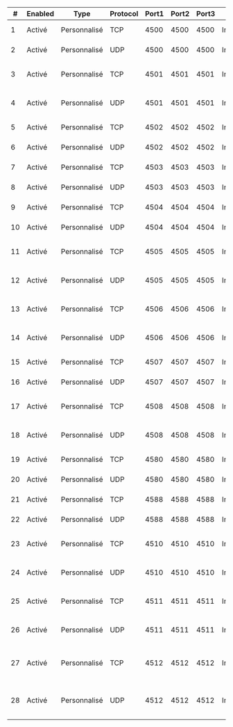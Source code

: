 | #   | Enabled | Type         | Protocol | Port1 | Port2 | Port3 | Service      | LocalIP       | RemoteIP | Description                     |
| --- | ------- | ------------ | -------- | ----- | ----- | ----- | ------------ | ------------- | -------- | ------------------------------- |
| 1   | Activé  | Personnalisé | TCP      | 4500  | 4500  | 4500  | IntegerGames | 192.168.1.69  | 0.0.0.0  | RSA SETUP WEBSOCKET             |
| 2   | Activé  | Personnalisé | UDP      | 4500  | 4500  | 4500  | IntegerGames | 192.168.1.69  | 0.0.0.0  | RSA SETUP WEBSOCKET             |
| 3   | Activé  | Personnalisé | TCP      | 4501  | 4501  | 4501  | IntegerGames | 192.168.1.69  | 0.0.0.0  | RSA OPEN INTEGER WEBSOCKET      |
| 4   | Activé  | Personnalisé | UDP      | 4501  | 4501  | 4501  | IntegerGames | 192.168.1.69  | 0.0.0.0  | RSA OPEN INTEGER WEBSOCKET      |
| 5   | Activé  | Personnalisé | TCP      | 4502  | 4502  | 4502  | IntegerGames | 192.168.1.69  | 0.0.0.0  | RSA OPEN INTEGER UDP            |
| 6   | Activé  | Personnalisé | UDP      | 4502  | 4502  | 4502  | IntegerGames | 192.168.1.69  | 0.0.0.0  | RSA OPEN INTEGER UDP            |
| 7   | Activé  | Personnalisé | TCP      | 4503  | 4503  | 4503  | IntegerGames | 192.168.1.69  | 0.0.0.0  | RSA LINE BROADCAST              |
| 8   | Activé  | Personnalisé | UDP      | 4503  | 4503  | 4503  | IntegerGames | 192.168.1.69  | 0.0.0.0  | RSA LINE BROADCAST              |
| 9   | Activé  | Personnalisé | TCP      | 4504  | 4504  | 4504  | IntegerGames | 192.168.1.69  | 0.0.0.0  | RSA BYTES BROADCAST             |
| 10  | Activé  | Personnalisé | UDP      | 4504  | 4504  | 4504  | IntegerGames | 192.168.1.69  | 0.0.0.0  | RSA BYTES BROADCAST             |
| 11  | Activé  | Personnalisé | TCP      | 4505  | 4505  | 4505  | IntegerGames | 192.168.1.69  | 0.0.0.0  | RSAINTEGER CHANGED BROADCASTER |
| 12  | Activé  | Personnalisé | UDP      | 4505  | 4505  | 4505  | IntegerGames | 192.168.1.69  | 0.0.0.0  | RSAINTEGER CHANGED BROADCASTER |
| 13  | Activé  | Personnalisé | TCP      | 4506  | 4506  | 4506  | IntegerGames | 192.168.1.69  | 0.0.0.0  | PUBLIC INTEGER CHANGED         |
| 14  | Activé  | Personnalisé | UDP      | 4506  | 4506  | 4506  | IntegerGames | 192.168.1.69  | 0.0.0.0  | PUBLIC INTEGER CHANGED         |
| 15  | Activé  | Personnalisé | TCP      | 4507  | 4507  | 4507  | IntegerGames | 192.168.1.69  | 0.0.0.0  | RSA WEBSITE TO SERVER          |
| 16  | Activé  | Personnalisé | UDP      | 4507  | 4507  | 4507  | IntegerGames | 192.168.1.69  | 0.0.0.0  | RSA WEBSITE TO SERVER          |
| 17  | Activé  | Personnalisé | TCP      | 4508  | 4508  | 4508  | IntegerGames | 192.168.1.69  | 0.0.0.0  | RSA BRIDGE CLOUD TO RELAY     |
| 18  | Activé  | Personnalisé | UDP      | 4508  | 4508  | 4508  | IntegerGames | 192.168.1.69  | 0.0.0.0  | RSA BRIDGE CLOUD TO RELAY     |
| 19  | Activé  | Personnalisé | TCP      | 4580  | 4580  | 4580  | IntegerGames | 192.168.1.69  | 0.0.0.0  | LOCAL RELAY WEBSITE            |
| 20  | Activé  | Personnalisé | UDP      | 4580  | 4580  | 4580  | IntegerGames | 192.168.1.69  | 0.0.0.0  | LOCAL RELAY WEBSITE            |
| 21  | Activé  | Personnalisé | TCP      | 4588  | 4588  | 4588  | IntegerGames | 192.168.1.69  | 0.0.0.0  | SOCKET IO WEBTRANSFER          |
| 22  | Activé  | Personnalisé | UDP      | 4588  | 4588  | 4588  | IntegerGames | 192.168.1.69  | 0.0.0.0  | SOCKET IO WEBTRANSFER          |
| 23  | Activé  | Personnalisé | TCP      | 4510  | 4510  | 4510  | IntegerGames | 192.168.1.69  | 0.0.0.0  | OPEN TWITCH PLAY IN Websocket  |
| 24  | Activé  | Personnalisé | UDP      | 4510  | 4510  | 4510  | IntegerGames | 192.168.1.69  | 0.0.0.0  | OPEN TWITCH PLAY IN Websocket  |
| 25  | Activé  | Personnalisé | TCP      | 4511  | 4511  | 4511  | IntegerGames | 192.168.1.69  | 0.0.0.0  | OPEN TWITCH PLAY IN UDP TEXT   |
| 26  | Activé  | Personnalisé | UDP      | 4511  | 4511  | 4511  | IntegerGames | 192.168.1.69  | 0.0.0.0  | OPEN TWITCH PLAY IN UDP TEXT   |
| 27  | Activé  | Personnalisé | TCP      | 4512  | 4512  | 4512  | IntegerGames | 192.168.1.69  | 0.0.0.0  | OPEN TWITCH PLAY WEBSOCKET BROADCAST |
| 28  | Activé  | Personnalisé | UDP      | 4512  | 4512  | 4512  | IntegerGames | 192.168.1.69  | 0.0.0.0  | OPEN TWITCH PLAY WEBSOCKET BROADCAST |
